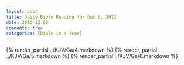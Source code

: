 ```yaml
---
layout: post
title: Daily Bible Reading for Dec 8, 2012
date: 2012-12-08
comments: true
categories: [Bible in a Year]
---
```

{% render_partial ../KJV/Ga/4.markdown %}
{% render_partial ../KJV/Ga/5.markdown %}
{% render_partial ../KJV/Ga/6.markdown %}
